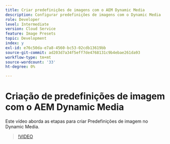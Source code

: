 ```yaml
---
title: Criar predefinições de imagens com o AEM Dynamic Media
description: Configurar predefinições de imagens com o Dynamic Media
role: Developer
level: Intermediate
version: Cloud Service
feature: Image Presets
topic: Development
index: y
exl-id: e76c50da-e7a8-4560-bc53-02cdb13619bb
source-git-commit: ad203d7a34f5eff7de4768131c9b4ebae261da93
workflow-type: tm+mt
source-wordcount: '33'
ht-degree: 0%

---
```


# Criação de predefinições de imagem com o AEM Dynamic Media

Este vídeo aborda as etapas para criar Predefinições de imagem no Dynamic Media.

>[!VIDEO](https://video.tv.adobe.com/v/335459?quality=9&learn=on)
